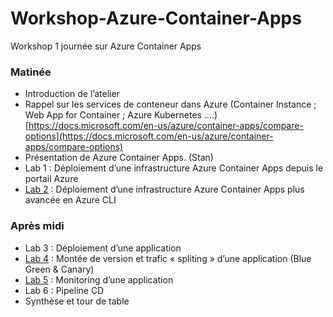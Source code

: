 # Workshop-Azure-Container-Apps
Workshop 1 journée sur Azure Container Apps

### Matinée
-   Introduction de l’atelier
-   Rappel sur les services de conteneur dans Azure (Container Instance ; Web App for Container ; Azure Kubernetes ….) [https://docs.microsoft.com/en-us/azure/container-apps/compare-options](https://docs.microsoft.com/en-us/azure/container-apps/compare-options)
-   Présentation de Azure Container Apps. (Stan)
-   Lab 1 : Déploiement d’une infrastructure Azure Container Apps depuis le portail Azure
-   [Lab 2](/Lab_2/API/README.md) : Déploiement d’une infrastructure Azure Container Apps plus avancée en Azure CLI

### Après midi
-   Lab 3 : Déploiement d’une application
-   [Lab 4](/Lab_4/README.md) : Montée de version et trafic « spliting » d’une application (Blue Green & Canary)
-   [Lab 5](/Lab_5/README.md) : Monitoring d’une application
-   Lab 6 : Pipeline CD
-   Synthèse et tour de table

